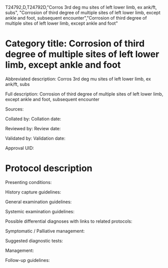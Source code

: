 T24792,D,T24792D,"Corros 3rd deg mu sites of left lower limb, ex ank/ft, subs", "Corrosion of third degree of multiple sites of left lower limb, except ankle and foot, subsequent encounter","Corrosion of third degree of multiple sites of left lower limb, except ankle and foot"
# Category title: Corrosion of third degree of multiple sites of left lower limb, except ankle and foot

Abbreviated description: Corros 3rd deg mu sites of left lower limb, ex ank/ft, subs

Full description: Corrosion of third degree of multiple sites of left lower limb, except ankle and foot, subsequent encounter

Sources:

Collated by:
Collation date:

Reviewed by:
Review date:

Validated by:
Validation date:

Approval UID:

# Protocol description

Presenting conditions:

History capture guidelines:

General examination guidelines:

Systemic examination guidelines:

Possible differential diagnoses with links to related protocols:

Symptomatic / Palliative management:

Suggested diagnostic tests:

Management:

Follow-up guidelines:
